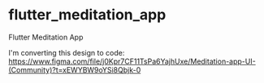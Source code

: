 # flutter_meditation_app
 Flutter Meditation App
 
 
 I'm converting this design to code: https://www.figma.com/file/j0Kpr7CF11TsPa6YajhUxe/Meditation-app-UI-(Community)?t=xEWYBW9oYSi8Qbjk-0
